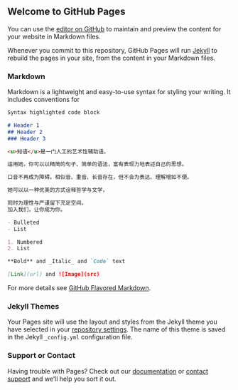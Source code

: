 ## Welcome to GitHub Pages

You can use the [editor on GitHub](https://github.com/LSolingvo/Solingvo/edit/gh-pages/index.md) to maintain and preview the content for your website in Markdown files.

Whenever you commit to this repository, GitHub Pages will run [Jekyll](https://jekyllrb.com/) to rebuild the pages in your site, from the content in your Markdown files.

### Markdown

Markdown is a lightweight and easy-to-use syntax for styling your writing. It includes conventions for

```markdown
Syntax highlighted code block

# Header 1
## Header 2
### Header 3

<u>知语</u>是一门人工的艺术性辅助语。

运用她，你可以以精简的句子、简单的语法，富有表现力地表述自己的思想。

口音不再成为障碍。相似音、重音、长音存在，但不会为表达、理解增如不便。

她可以以一种优美的方式诠释哲学与文学，

同时为理性与严谨留下充足空间。
加入我们，让你成为你。

- Bulleted
- List

1. Numbered
2. List

**Bold** and _Italic_ and `Code` text

[Link](url) and ![Image](src)
```

For more details see [GitHub Flavored Markdown](https://guides.github.com/features/mastering-markdown/).

### Jekyll Themes

Your Pages site will use the layout and styles from the Jekyll theme you have selected in your [repository settings](https://github.com/LSolingvo/Solingvo/settings/pages). The name of this theme is saved in the Jekyll `_config.yml` configuration file.

### Support or Contact

Having trouble with Pages? Check out our [documentation](https://docs.github.com/categories/github-pages-basics/) or [contact support](https://support.github.com/contact) and we’ll help you sort it out.
